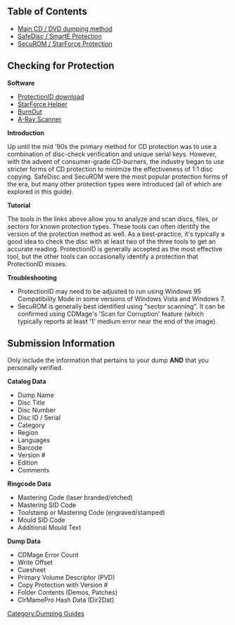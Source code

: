 ## Table of Contents

  - [Main CD / DVD dumping
    method](http://forum.redump.org/topic/10483/discimagecreator/)
  - [SafeDisc / SmartE
    Protection](IBM_PC:_SafeDisc_/_SmartE_protection "wikilink")
  - [SecuROM / StarForce
    Protection](IBM_PC:_SecuROM_/_StarForce_protection "wikilink")

## Checking for Protection

**Software**

  - [ProtectionID
    download](https://web.archive.org/web/20180101183850/https://pid.gamecopyworld.com/dl.php?f=ProtectionId.690.December.2017.rar)
  - [StarForce Helper](http://www.star-force.com/support/sfhelper/)
  - [BurnOut](http://sourceforge.net/projects/burnout/)
  - [A-Ray Scanner](http://www.mediafire.com/download.php?ttzyzjiczzj)

**Introduction**

Up until the mid '90s the primary method for CD protection was to use a
combination of disc-check verification and unique serial keys. However,
with the advent of consumer-grade CD-burners, the industry began to use
stricter forms of CD protection to minimize the effectiveness of 1:1
disc copying. SafeDisc and SecuROM were the most popular protection
forms of the era, but many other protection types were introduced (all
of which are explored in this guide).

**Tutorial**

The tools in the links above allow you to analyze and scan discs, files,
or sectors for known protection types. These tools can often identify
the version of the protection method as well. As a best-practice, it's
typically a good idea to check the disc with at least two of the three
tools to get an accurate reading. ProtectionID is generally accepted as
the most effective tool, but the other tools can occasionally identify a
protection that ProtectionID misses.

**Troubleshooting**

  - ProtectionID may need to be adjusted to run using Windows 95
    Compatibility Mode in some versions of Windows Vista and Windows 7.
  - SecuROM is generally best identified using "sector scanning". It can
    be confirmed using CDMage's 'Scan for Corruption' feature (which
    typically reports at least '1' medium error near the end of the
    image).

## Submission Information

Only include the information that pertains to your dump **AND** that you
personally verified.

**Catalog Data**

  - Dump Name
  - Disc Title
  - Disc Number
  - Disc ID / Serial
  - Category
  - Region
  - Languages
  - Barcode
  - Version \#
  - Edition
  - Comments

**Ringcode Data**

  - Mastering Code (laser branded/etched)
  - Mastering SID Code
  - Toolstamp or Mastering Code (engraved/stamped)
  - Mould SID Code
  - Additional Mould Text

**Dump Data**

  - CDMage Error Count
  - Write Offset
  - Cuesheet
  - Primary Volume Descriptor (PVD)
  - Copy Protection with Version \#
  - Folder Contents (Demos, Patches)
  - ClrMamePro Hash Data (Dir2Dat)

[Category:Dumping Guides](Category:Dumping_Guides "wikilink")
